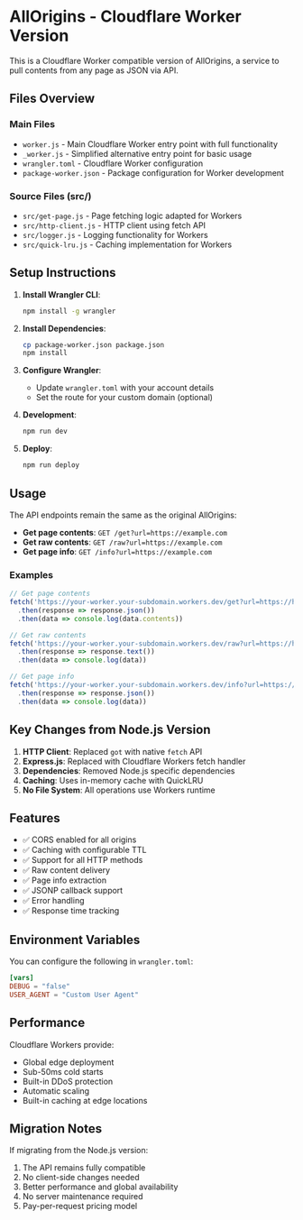 # AllOrigins - Cloudflare Worker Version

This is a Cloudflare Worker compatible version of AllOrigins, a service to pull contents from any page as JSON via API.

## Files Overview

### Main Files
- `worker.js` - Main Cloudflare Worker entry point with full functionality
- `_worker.js` - Simplified alternative entry point for basic usage
- `wrangler.toml` - Cloudflare Worker configuration
- `package-worker.json` - Package configuration for Worker development

### Source Files (src/)
- `src/get-page.js` - Page fetching logic adapted for Workers
- `src/http-client.js` - HTTP client using fetch API
- `src/logger.js` - Logging functionality for Workers
- `src/quick-lru.js` - Caching implementation for Workers

## Setup Instructions

1. **Install Wrangler CLI**:
   ```bash
   npm install -g wrangler
   ```

2. **Install Dependencies**:
   ```bash
   cp package-worker.json package.json
   npm install
   ```

3. **Configure Wrangler**:
   - Update `wrangler.toml` with your account details
   - Set the route for your custom domain (optional)

4. **Development**:
   ```bash
   npm run dev
   ```

5. **Deploy**:
   ```bash
   npm run deploy
   ```

## Usage

The API endpoints remain the same as the original AllOrigins:

- **Get page contents**: `GET /get?url=https://example.com`
- **Get raw contents**: `GET /raw?url=https://example.com`
- **Get page info**: `GET /info?url=https://example.com`

### Examples

```javascript
// Get page contents
fetch('https://your-worker.your-subdomain.workers.dev/get?url=https://httpbin.org/json')
  .then(response => response.json())
  .then(data => console.log(data.contents))

// Get raw contents
fetch('https://your-worker.your-subdomain.workers.dev/raw?url=https://httpbin.org/json')
  .then(response => response.text())
  .then(data => console.log(data))

// Get page info
fetch('https://your-worker.your-subdomain.workers.dev/info?url=https://httpbin.org/json')
  .then(response => response.json())
  .then(data => console.log(data))
```

## Key Changes from Node.js Version

1. **HTTP Client**: Replaced `got` with native `fetch` API
2. **Express.js**: Replaced with Cloudflare Workers fetch handler
3. **Dependencies**: Removed Node.js specific dependencies
4. **Caching**: Uses in-memory cache with QuickLRU
5. **No File System**: All operations use Workers runtime

## Features

- ✅ CORS enabled for all origins
- ✅ Caching with configurable TTL
- ✅ Support for all HTTP methods
- ✅ Raw content delivery
- ✅ Page info extraction
- ✅ JSONP callback support
- ✅ Error handling
- ✅ Response time tracking

## Environment Variables

You can configure the following in `wrangler.toml`:

```toml
[vars]
DEBUG = "false"
USER_AGENT = "Custom User Agent"
```

## Performance

Cloudflare Workers provide:
- Global edge deployment
- Sub-50ms cold starts
- Built-in DDoS protection
- Automatic scaling
- Built-in caching at edge locations

## Migration Notes

If migrating from the Node.js version:
1. The API remains fully compatible
2. No client-side changes needed
3. Better performance and global availability
4. No server maintenance required
5. Pay-per-request pricing model